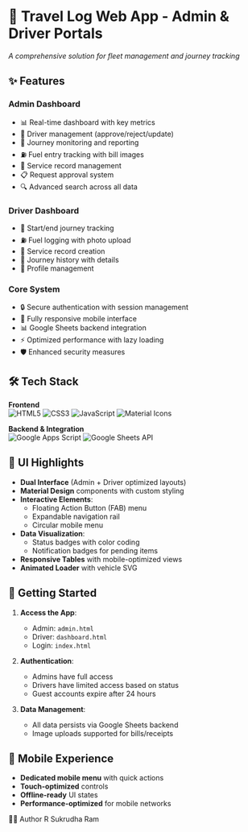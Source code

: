# 🚗 Travel Log Web App - Admin & Driver Portals

*A comprehensive solution for fleet management and journey tracking*

## ✨ Features

### **Admin Dashboard**
- 📊 Real-time dashboard with key metrics
- 👥 Driver management (approve/reject/update)
- 🚗 Journey monitoring and reporting
- ⛽ Fuel entry tracking with bill images
- 🔧 Service record management
- 📋 Request approval system
- 🔍 Advanced search across all data

### **Driver Dashboard**
- 🚦 Start/end journey tracking
- ⛽ Fuel logging with photo upload
- 🔧 Service record creation
- 📅 Journey history with details
- 👤 Profile management

### **Core System**
- 🔒 Secure authentication with session management
- 📱 Fully responsive mobile interface
- 📊 Google Sheets backend integration
- ⚡ Optimized performance with lazy loading
- 🛡️ Enhanced security measures

## 🛠️ Tech Stack

**Frontend**  
![HTML5](https://img.shields.io/badge/HTML5-E34F26?style=flat&logo=html5&logoColor=white)
![CSS3](https://img.shields.io/badge/CSS3-1572B6?style=flat&logo=css3&logoColor=white)
![JavaScript](https://img.shields.io/badge/JavaScript-F7DF1E?style=flat&logo=javascript&logoColor=black)
![Material Icons](https://img.shields.io/badge/Material_Icons-2196F3?style=flat&logo=material-design&logoColor=white)

**Backend & Integration**  
![Google Apps Script](https://img.shields.io/badge/Google%20Apps%20Script-4285F4?style=flat&logo=google-cloud&logoColor=white)
![Google Sheets API](https://img.shields.io/badge/Google%20Sheets-34A853?style=flat&logo=google-sheets&logoColor=white)

## 🎨 UI Highlights

- **Dual Interface** (Admin + Driver optimized layouts)
- **Material Design** components with custom styling
- **Interactive Elements**:
  - Floating Action Button (FAB) menu
  - Expandable navigation rail
  - Circular mobile menu
- **Data Visualization**:
  - Status badges with color coding
  - Notification badges for pending items
- **Responsive Tables** with mobile-optimized views
- **Animated Loader** with vehicle SVG

## 🚀 Getting Started

1. **Access the App**:
   - Admin: `admin.html`
   - Driver: `dashboard.html`
   - Login: `index.html`

2. **Authentication**:
   - Admins have full access
   - Drivers have limited access based on status
   - Guest accounts expire after 24 hours

3. **Data Management**:
   - All data persists via Google Sheets backend
   - Image uploads supported for bills/receipts

## 📱 Mobile Experience

- **Dedicated mobile menu** with quick actions
- **Touch-optimized** controls
- **Offline-ready** UI states
- **Performance-optimized** for mobile networks


👨‍💻 Author
R Sukrudha Ram
